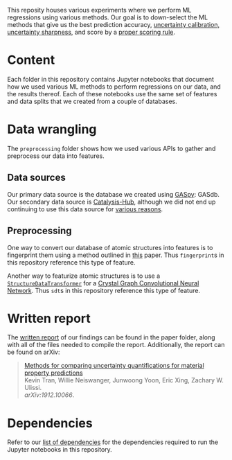 This reposity houses various experiments where we perform ML regressions using various methods.
Our goal is to down-select the ML methods that give us the best prediction accuracy, [uncertainty calibration, uncertainty sharpness](https://arxiv.org/abs/1807.00263), and score by a [proper scoring rule](https://www.stat.washington.edu/raftery/Research/PDF/Gneiting2007jasa.pdf).

# Content

Each folder in this repository contains Jupyter notebooks that document how we used various ML methods to perform regressions on our data, and the results thereof.
Each of these notebooks use the same set of features and data splits that we created from a couple of databases.


# Data wrangling

The `preprocessing` folder shows how we used various APIs to gather and preprocess our data into features.

## Data sources

Our primary data source is the database we created using [GASpy](https://github.com/ulissigroup/GASpy):  GASdb.
Our secondary data source is [Catalysis-Hub](https://www.catalysis-hub.org), although we did not end up continuing to use this data source for [various reasons](./preprocessing/profiling/profile_cathub_feature_space.ipynb).

## Preprocessing

One way to convert our database of atomic structures into features is to fingerprint them using a method outlined in [this](https://www.nature.com/articles/s41929-018-0142-1) paper.
Thus `fingerprint`s in this repository reference this type of feature.

Another way to featurize atomic structures is to use a [`StructureDataTransformer`](https://github.com/ulissigroup/cgcnn/blob/sklearn_refactor/cgcnn/data.py#L378) for a [Crystal Graph Convolutional Neural Network](https://journals.aps.org/prl/abstract/10.1103/PhysRevLett.120.145301).
Thus `sdt`s in this repository reference this type of feature.

# Written report

The [written report](./paper/uncertainty_benchmarking.pdf) of our findings can be found in the paper folder, along with all of the files needed to compile the report.
Additionally, the report can be found on arXiv:
> [Methods for comparing uncertainty quantifications for material property predictions](https://arxiv.org/abs/1912.10066)\
> Kevin Tran, Willie Neiswanger, Junwoong Yoon, Eric Xing, Zachary W. Ulissi.\
> _arXiv:1912.10066_.


# Dependencies

Refer to our [list of dependencies](./notes/dependencies.md) for the dependencies required to run the Jupyter notebooks in this repository.


